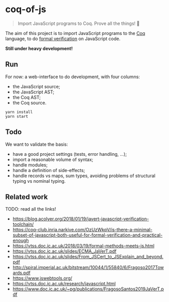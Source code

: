 # coq-of-js
> Import JavaScript programs to Coq. Prove all the things! 🐓

The aim of this project is to import JavaScript programs to the [Coq](https://coq.inria.fr/) language, to do [formal verification](https://en.wikipedia.org/wiki/Formal_verification) on JavaScript code.

**Still under heavy development!**

## Run
For now: a web-interface to do development, with four columns:
* the JavaScript source;
* the JavaScript AST;
* the Coq AST;
* the Coq source.

```
yarn install
yarn start
```

## Todo
We want to validate the basis:
* have a good project settings (tests, error handling, ...);
* import a reasonable volume of syntax;
* handle modules;
* handle a definition of side-effects;
* handle records vs maps, sum types, avoiding problems of structural typing vs nominal typing.

## Related work
TODO: read all the links!
* https://blog.acolyer.org/2018/01/19/javert-javascript-verification-toolchain/
* https://coq-club.inria.narkive.com/OzUzWkqV/is-there-a-minimal-subset-of-javascript-both-useful-for-formal-verification-and-practical-enough
* https://vtss.doc.ic.ac.uk/2018/03/19/formal-methods-meets-js.html
* https://vtss.doc.ic.ac.uk/slides/ECMA_JaVerT.pdf
* https://vtss.doc.ic.ac.uk/slides/From_JSCert_to_JSExplain_and_beyond.pdf
* http://spiral.imperial.ac.uk/bitstream/10044/1/55840/6/Fragoso2017Towards.pdf
* https://www.jswebtools.org/
* https://vtss.doc.ic.ac.uk/research/javascript.html
* https://www.doc.ic.ac.uk/~pg/publications/FragosoSantos2019JaVerT.pdf
